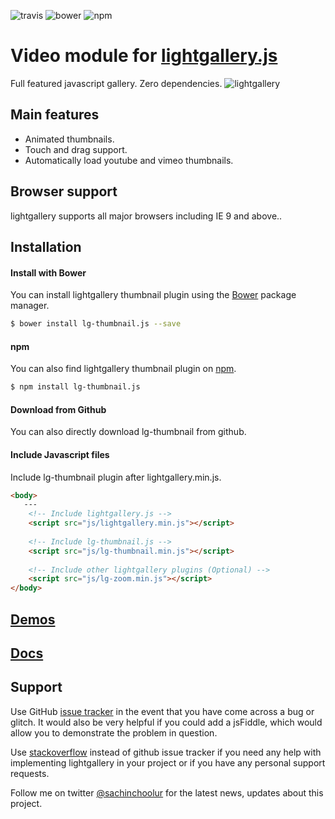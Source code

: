 ![travis](https://travis-ci.org/sachinchoolur/lg-thumbnail.js.svg?branch=master)
![bower](https://img.shields.io/bower/v/lg-thumbnail.js.svg)
![npm](https://img.shields.io/npm/v/lg-thumbnail.js.svg)

# Video module for [lightgallery.js](http://sachinchoolur.github.io/lightgallery.js/)
Full featured javascript gallery. Zero dependencies.
![lightgallery](https://raw.githubusercontent.com/sachinchoolur/lightGallery/master/lib/lg.png)

Main features
---

* Animated thumbnails.
* Touch and drag support.
* Automatically load youtube and vimeo thumbnails.
 
Browser support
---
lightgallery supports all major browsers including IE 9 and above..


Installation
---
#### Install with Bower

You can install lightgallery thumbnail plugin using the [Bower](http://bower.io) package manager.

```sh
$ bower install lg-thumbnail.js --save
```

#### npm

You can also find lightgallery thumbnail plugin on [npm](http://npmjs.org).

```sh
$ npm install lg-thumbnail.js
```
#### Download from Github

You can also directly download lg-thumbnail from github.

#### Include Javascript files
Include lg-thumbnail plugin after lightgallery.min.js.
``` html
<body>
   ---
    <!-- Include lightgallery.js -->
    <script src="js/lightgallery.min.js"></script>
    
    <!-- Include lg-thumbnail.js -->
    <script src="js/lg-thumbnail.min.js"></script>
    
    <!-- Include other lightgallery plugins (Optional) -->
    <script src="js/lg-zoom.min.js"></script>
</body>  
```

[Demos](http://sachinchoolur.github.io/lightgallery.js/demos/) 
----
  
[Docs](http://sachinchoolur.github.io/lightgallery.js/docs/api.html#lg-thumbnail)
-----

Support
----
Use GitHub [issue tracker](https://github.com/sachinchoolur/lg-thumbnail.js/issues/new) in the event that you have come across a bug or glitch. It would also be very helpful if you could add a jsFiddle, which would allow you to demonstrate the problem in question.

Use [stackoverflow](https://stackoverflow.com/search?q=lightgallery) instead of github issue tracker if you need any help with implementing lightgallery in your project or if you have any personal support requests. 

Follow me on twitter [@sachinchoolur](https://twitter.com/sachinchoolur) for the latest news, updates about this project.

